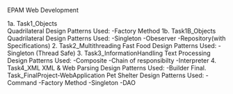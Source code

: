 EPAM Web Development

1a. Task1_Objects  
    Quadrilateral
    Design Patterns Used:
      -Factory Method
1b. Task1B_Objects
    Quadrilateral
    Design Patterns Used:
      -Singleton
      -Obeserver
      -Repository(with Specifications)
2. Task2_Multithreading
    Fast Food
    Design Patterns Used:
      -Singleton (Thread Safe)
3. Task3_InformationHandling
    Text Processing
    Design Patterns Used:
      -Composite
      -Chain of responsibilty
      -Interpreter
4. Task4_XML
    XML & Web Parsing
      Design Patterns Used:
      -Builder
Final. Task_FinalProject-WebApplication
    Pet Shelter
      Design Patterns Used:
      -Command
      -Factory Method
      -Singleton
      -DAO
    
